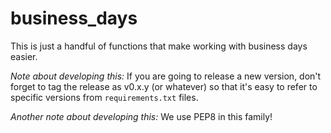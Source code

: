 # business_days

This is just a handful of functions that make working with business days easier.

*Note about developing this:* If you are going to release a new version, don't forget to tag the release as v0.x.y (or whatever) so that it's easy to refer to specific versions from `requirements.txt` files.

*Another note about developing this:* We use PEP8 in this family!
